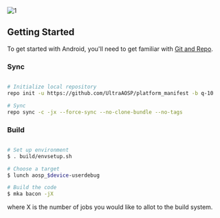 [1]: https://raw.githubusercontent.com/UltraAOSP/platform_manifests/q-10/logo.png

![1]



Getting Started
---------------

To get started with Android, you'll need to get
familiar with [Git and Repo](http://source.android.com/source/using-repo.html).

### Sync ###

```bash

# Initialize local repository
repo init -u https://github.com/UltraAOSP/platform_manifest -b q-10

# Sync
repo sync -c -jx --force-sync --no-clone-bundle --no-tags
```

### Build ###

```bash

# Set up environment
$ . build/envsetup.sh

# Choose a target
$ lunch aosp_$device-userdebug

# Build the code
$ mka bacon -jX
```

where X is the number of jobs you would like to allot to the build system.

